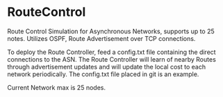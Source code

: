 # RouteControl
Route Control Simulation for Asynchronous Networks, supports up to 25 notes. Utilizes OSPF, Route Advertisement over TCP connections.

To deploy the Route Controller, feed a config.txt file containing the direct connections to the ASN.
The Route Controller will learn of nearby Routes through advertisement updates and will update the local cost to each network periodically.
The config.txt file placed in git is an example.

Current Network max is 25 nodes.
